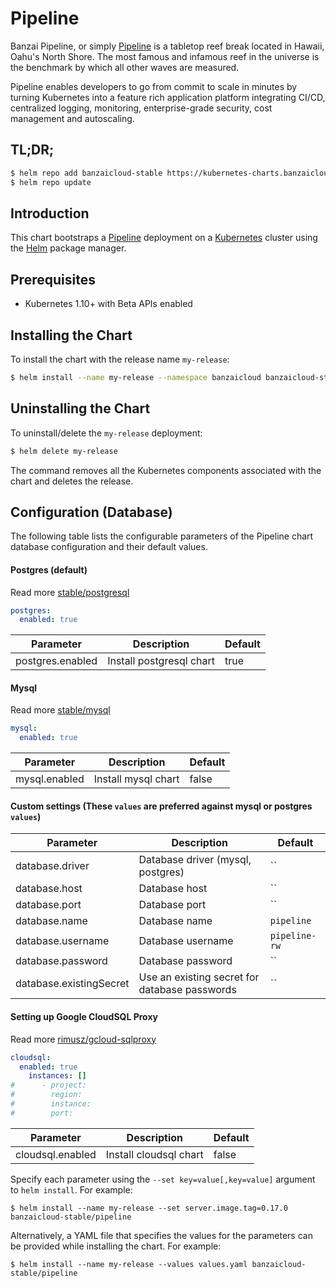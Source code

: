 # Pipeline

Banzai Pipeline, or simply [Pipeline](https://banzaicloud.io) is a tabletop reef break located in Hawaii, Oahu's North Shore. The most famous and infamous reef in the universe is the benchmark by which all other waves are measured.

Pipeline enables developers to go from commit to scale in minutes by turning Kubernetes into a feature rich application platform integrating CI/CD, centralized logging, monitoring, enterprise-grade security, cost management and autoscaling.

## TL;DR;

```bash
$ helm repo add banzaicloud-stable https://kubernetes-charts.banzaicloud.com
$ helm repo update
```

## Introduction

This chart bootstraps a [Pipeline](https://github.com/banzaicloud/pipeline) deployment on a [Kubernetes](http://kubernetes.io) cluster using the [Helm](https://helm.sh) package manager.

## Prerequisites

- Kubernetes 1.10+ with Beta APIs enabled

## Installing the Chart

To install the chart with the release name `my-release`:

```bash
$ helm install --name my-release --namespace banzaicloud banzaicloud-stable/pipeline
```

## Uninstalling the Chart

To uninstall/delete the `my-release` deployment:

```bash
$ helm delete my-release
```

The command removes all the Kubernetes components associated with the chart and deletes the release.

## Configuration (Database)

The following table lists the configurable parameters of the Pipeline chart database configuration and their default values.

#### Postgres (default)

Read more [stable/postgresql](https://github.com/helm/charts/tree/master/stable/postgresql)

```yaml
postgres:
  enabled: true
```

| Parameter        | Description              | Default  |
| ---------------- | ------------------------ | -------- |
| postgres.enabled | Install postgresql chart | true     |

#### Mysql

Read more [stable/mysql](https://github.com/helm/charts/tree/master/stable/mysql)

```yaml
mysql:
  enabled: true
```

| Parameter     | Description         | Default  |
| ------------- | ------------------- | -------- |
| mysql.enabled | Install mysql chart | false    |

#### Custom settings (These `values` ​​are preferred against mysql or postgres `values`)

| Parameter               | Description                                   | Default       |
| ------------------------| --------------------------------------------- | ------------- |
| database.driver         | Database driver (mysql, postgres)             | ``            |
| database.host           | Database host                                 | ``            |
| database.port           | Database port                                 | ``            |
| database.name           | Database name                                 | `pipeline`    |
| database.username       | Database username                             | `pipeline-rw` |
| database.password       | Database password                             | ``            |
| database.existingSecret | Use an existing secret for database passwords | ``            |

#### Setting up Google CloudSQL Proxy

Read more [rimusz/gcloud-sqlproxy](https://github.com/rimusz/charts/tree/master/stable/gcloud-sqlproxy)

```yaml
cloudsql:
  enabled: true
    instances: []
#      - project:
#        region: 
#        instance:
#        port:
```

| Parameter        | Description            | Default  |
| ---------------- | ---------------------- | -------- |
| cloudsql.enabled | Install cloudsql chart | false    |


Specify each parameter using the `--set key=value[,key=value]` argument to `helm install`. For example:

```console
$ helm install --name my-release --set server.image.tag=0.17.0 banzaicloud-stable/pipeline
```

Alternatively, a YAML file that specifies the values for the parameters can be provided while
installing the chart. For example:

```console
$ helm install --name my-release --values values.yaml banzaicloud-stable/pipeline
```

